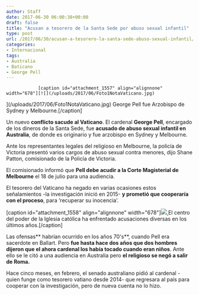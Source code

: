```yaml
---
author: Staff
date: 2017-06-30 06:00:38+00:00
draft: false
title: "Acusan a tesorero de la Santa Sede por abuso sexual infantil"
type: post
url: /2017/06/30/acusan-a-tesorero-la-santa-sede-abuso-sexual-infantil/
categories:
- Internacional
tags:
- Australia
- Baticano
- George Pell
---
```



				[caption id="attachment_1557" align="alignnone" width="678"][![](/uploads/2017/06/Foto1NotaVaticano.jpg)
](/uploads/2017/06/Foto1NotaVaticano.jpg) George Pell fue Arzobispo de Sydney y Melbourne.[/caption]

Un nuevo **conflicto sacude al Vaticano**. El cardenal **George Pell**, encargado de los dineros de la Santa Sede, fue **acusado de abuso sexual infantil en Australia**, de donde es originario y fue arzobispo en Sydney y Melbourne.

Ante los representantes legales del religioso en Melbourne, la policía de Victoria presentó varios cargos de abuso sexual contra menores, dijo Shane Patton, comisionado de la Policía de Victoria.

El comisionado informó que **Pell debe acudir a la Corte Magisterial de Melbourne** el 18 de julio para una audiencia.

El tesorero del Vaticano ha negado en varias ocasiones estos señalamientos -la investigación inició en 2015- **y prometió que cooperaría con el proceso**, para ‘recuperar su inocencia’.

[caption id="attachment_1558" align="alignnone" width="678"][![](/uploads/2017/06/Foto2NotaVaticano.jpg)
](/uploads/2017/06/Foto2NotaVaticano.jpg) El centro del poder de la Iglesia católica ha enfrentado acusaciones diversas en los últimos años.[/caption]

Las ofensas** habrían ocurrido en los años 70's**, cuando Pell era sacerdote en Ballart. Pero **fue hasta hace dos años que dos hombres dijeron que el ahora cardenal los había tocado cuando eran niños**. Ante ello se le citó a una audiencia en Australia pero **el religioso se negó a salir de Roma.**

Hace cinco meses, en febrero, el senado australiano pidió al cardenal -quien funge como tesorero vatiano desde 2014- que regresara al país para cooperar con la investigación, pero de nueva cuenta no lo hizo.		
